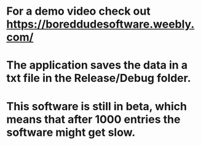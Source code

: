 # For a demo video check out https://boreddudesoftware.weebly.com/
# The application saves the data in a txt file in the Release/Debug folder.
# This software is still in beta, which means that after 1000 entries the software might get slow.
